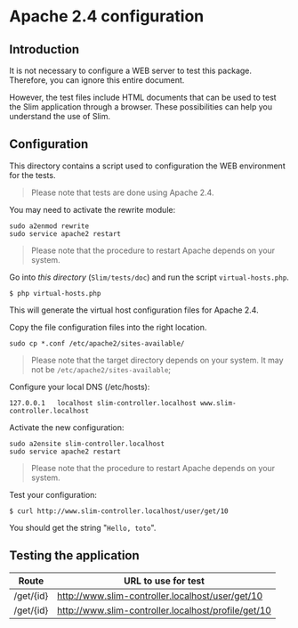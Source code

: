# Apache 2.4 configuration

## Introduction

It is not necessary to configure a WEB server to test this package.
Therefore, you can ignore this entire document.

However, the test files include HTML documents that can be used to test the Slim application through a browser.
These possibilities can help you understand the use of Slim. 

## Configuration

This directory contains a script used to configuration the WEB environment for the tests.
  
> Please note that tests are done using Apache 2.4.

You may need to activate the rewrite module:

    sudo a2enmod rewrite
    sudo service apache2 restart

> Please note that the procedure to restart Apache depends on your system.

Go into _this directory_ (`Slim/tests/doc`) and run the script `virtual-hosts.php`.

    $ php virtual-hosts.php

This will generate the virtual host configuration files for Apache 2.4.

Copy the file configuration files into the right location.
  
    sudo cp *.conf /etc/apache2/sites-available/

> Please note that the target directory depends on your system.
> It may not be `/etc/apache2/sites-available`;

Configure your local DNS (/etc/hosts):

    127.0.0.1   localhost slim-controller.localhost www.slim-controller.localhost
    
Activate the new configuration:

    sudo a2ensite slim-controller.localhost
    sudo service apache2 restart

> Please note that the procedure to restart Apache depends on your system.

Test your configuration: 

    $ curl http://www.slim-controller.localhost/user/get/10
    
You should get the string "`Hello, toto`".

## Testing the application

| Route         | URL to use for test                                 |
|---------------|-----------------------------------------------------|
| /get/{id}     | http://www.slim-controller.localhost/user/get/10    |
| /get/{id}     | http://www.slim-controller.localhost/profile/get/10 |
